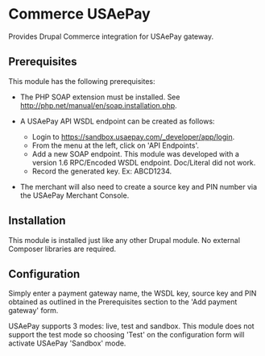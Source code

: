 # Commerce USAePay

Provides Drupal Commerce integration for USAePay gateway.

## Prerequisites

This module has the following prerequisites:

- The PHP SOAP extension must be installed. See
http://php.net/manual/en/soap.installation.php.

- A USAePay API WSDL endpoint can be created as follows:
	- Login to https://sandbox.usaepay.com/_developer/app/login.
	- From the menu at the left, click on 'API Endpoints'.
	- Add a new SOAP endpoint. This module was developed with a version
	  1.6 RPC/Encoded WSDL endpoint. Doc/Literal did not work.
	- Record the generated key. Ex: ABCD1234.

- The merchant will also need to create a source key and PIN number via the
USAePay Merchant Console.

## Installation

This module is installed just like any other Drupal module. No external Composer
libraries are required.

## Configuration

Simply enter a payment gateway name, the WSDL key, source key and PIN obtained
as outlined in the Prerequisites section to the 'Add payment gateway' form.

USAePay supports 3 modes: live, test and sandbox. This module does not support
the test mode so choosing 'Test' on the configuration form will activate USAePay
'Sandbox' mode.
